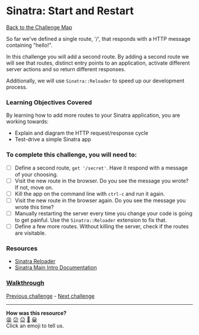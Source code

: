 # Sinatra: Start and Restart

[Back to the Challenge Map](README.md)

So far we've defined a single route, '/', that responds with a HTTP message containing "hello!".

In this challenge you will add a second route. By adding a second route we will see that routes, distinct entry points to an application, activate different server actions and so return different responses.

Additionally, we will use `Sinatra::Reloader` to speed up our development process.

### Learning Objectives Covered

By learning how to add more routes to your Sinatra application, you are working towards:

* Explain and diagram the HTTP request/response cycle
* Test-drive a simple Sinatra app

### To complete this challenge, you will need to:

- [ ] Define a second route, `get '/secret'`. Have it respond with a message of your choosing.
- [ ] Visit the new route in the browser. Do you see the message you wrote? If not, move on.
- [ ] Kill the app on the command line with `ctrl-c` and run it again.
- [ ] Visit the new route in the browser again. Do you see the message you wrote this time?
- [ ] Manually restarting the server every time you change your code is going to get painful. Use the `Sinatra::Reloader` extension to fix that.
- [ ] Define a few more routes. Without killing the server, check if the routes are visitable.

### Resources

- [Sinatra Reloader](http://sinatrarb.com/contrib/reloader)
- [Sinatra Main Intro Documentation](http://www.sinatrarb.com/intro.html)

### [Walkthrough](walkthroughs/sinatra_start_and_restart.md)

[Previous challenge](sinatra_defining_a_route.md) - [Next challenge](sinatra_returning_html.md)
<!-- BEGIN GENERATED SECTION DO NOT EDIT -->

---

**How was this resource?**  
[😫](https://airtable.com/shrUJ3t7KLMqVRFKR?prefill_Repository=makersacademy/course&prefill_File=apprenticeships_intro_to_the_web_fast_track/sinatra_start_and_restart.md&prefill_Sentiment=😫) [😕](https://airtable.com/shrUJ3t7KLMqVRFKR?prefill_Repository=makersacademy/course&prefill_File=apprenticeships_intro_to_the_web_fast_track/sinatra_start_and_restart.md&prefill_Sentiment=😕) [😐](https://airtable.com/shrUJ3t7KLMqVRFKR?prefill_Repository=makersacademy/course&prefill_File=apprenticeships_intro_to_the_web_fast_track/sinatra_start_and_restart.md&prefill_Sentiment=😐) [🙂](https://airtable.com/shrUJ3t7KLMqVRFKR?prefill_Repository=makersacademy/course&prefill_File=apprenticeships_intro_to_the_web_fast_track/sinatra_start_and_restart.md&prefill_Sentiment=🙂) [😀](https://airtable.com/shrUJ3t7KLMqVRFKR?prefill_Repository=makersacademy/course&prefill_File=apprenticeships_intro_to_the_web_fast_track/sinatra_start_and_restart.md&prefill_Sentiment=😀)  
Click an emoji to tell us.

<!-- END GENERATED SECTION DO NOT EDIT -->
